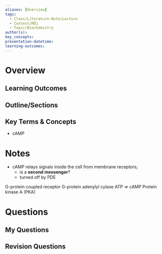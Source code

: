```yaml
---
aliases: [Overview]
tags:
  - Class/Literature-Note/Lecture
  - Context/MD1
  - Topic/Biochemistry
author(s): 
key_concepts: 
presentation-datetime: 
learning-outcomes:
---
```



# Overview
## Learning Outcomes

## Outline/Sections

## Key Terms & Concepts
- cAMP

# Notes

- cAMP relays signals inside the cell from membrane receptors;
	- is a **second messenger**?
	- turned off by PDE




G-protein coupled receptor
G-protein
adenylyl cylase
ATP => cAMP
Protein kinase A (PKA)

# Questions

## My Questions
## Revision Questions




